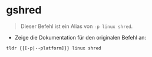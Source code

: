 # gshred

> Dieser Befehl ist ein Alias von `-p linux shred`.

- Zeige die Dokumentation für den originalen Befehl an:

`tldr {{[-p|--platform]}} linux shred`
